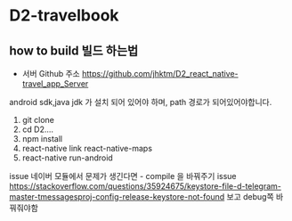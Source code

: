 # D2-travelbook

## how to build 빌드 하는법

* 서버 Github 주소
https://github.com/jhktm/D2_react_native-travel_app_Server

android sdk,java jdk 가 설치 되어 있어야 하며, path 경로가 되어있어야합니다.


1. git clone 
2. cd D2....
3. npm install 
4. react-native link react-native-maps
5. react-native run-android



issue 네이버 모듈에서 문제가 생긴다면 - compile 을 바꿔주기
issue https://stackoverflow.com/questions/35924675/keystore-file-d-telegram-master-tmessagesproj-config-release-keystore-not-found 
  보고 debug쪽 바꿔줘야함
